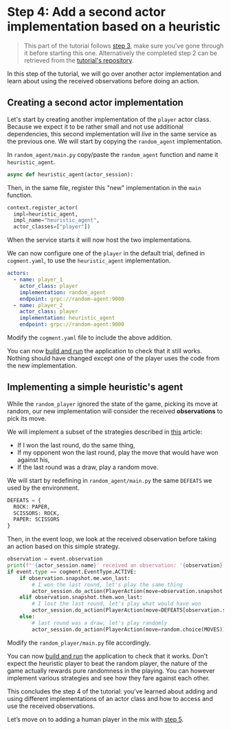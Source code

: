 # Step 4: Add a second actor implementation based on a heuristic

> This part of the tutorial follows [step 3](./3-rewards.md), make sure you've gone through it before starting this one. Alternatively the completed step 2 can be retrieved from the [tutorial's repository](https://github.com/cogment/cogment-tutorial-rps).

In this step of the tutorial, we will go over another actor implementation and learn about using the received observations before doing an action.

## Creating a second actor implementation

Let's start by creating another implementation of the `player` actor class. Because we expect it to be rather small and not use additional dependencies, this second implementation will _live_ in the same service as the previous one. We will start by copying the `random_agent` implementation.

In `random_agent/main.py` copy/paste the `random_agent` function and name it `heuristic_agent`.

```python
async def heuristic_agent(actor_session):
```

Then, in the same file, register this "new" implementation in the `main` function.

```python
context.register_actor(
  impl=heuristic_agent,
  impl_name="heuristic_agent",
  actor_classes=["player"])
```

When the service starts it will now host the two implementations.

We can now configure one of the `player` in the default trial, defined in `cogment.yaml`, to use the `heuristic_agent` implementation.

```yaml
actors:
  - name: player_1
    actor_class: player
    implementation: random_agent
    endpoint: grpc://random-agent:9000
  - name: player_2
    actor_class: player
    implementation: heuristic_agent
    endpoint: grpc://random-agent:9000
```

Modify the `cogment.yaml` file to include the above addition.

You can now [build and run](./1-bootstrap-and-data-structures.md#building-and-running-the-app) the application to check that it still works. Nothing should have changed except one of the player uses the code from the new implementation.

## Implementing a simple heuristic's agent

While the `random_player` ignored the state of the game, picking its move at random, our new implementation will consider the received **observations** to pick its move.

We will implement a subset of the strategies described in [this](https://towardsai.net/p/artificial-intelligence/towards-an-ai-for-rock-paper-scissors-3fb05780271f) article:

- If I won the last round, do the same thing,
- If my opponent won the last round, play the move that would have won against his,
- If the last round was a draw, play a random move.

We will start by redefining in `random_agent/main.py` the same `DEFEATS` we used by the environment.

```python
DEFEATS = {
  ROCK: PAPER,
  SCISSORS: ROCK,
  PAPER: SCISSORS
}
```

Then, in the event loop, we look at the received observation before taking an action based on this simple strategy.

```python
observation = event.observation
print(f"'{actor_session.name}' received an observation: '{observation}'")
if event.type == cogment.EventType.ACTIVE:
    if observation.snapshot.me.won_last:
        # I won the last round, let's play the same thing
        actor_session.do_action(PlayerAction(move=observation.snapshot.me.last_move))
    elif observation.snapshot.them.won_last:
        # I lost the last round, let's play what would have won
        actor_session.do_action(PlayerAction(move=DEFEATS[observation.snapshot.them.last_move]))
    else:
        # last round was a draw, let's play randomly
        actor_session.do_action(PlayerAction(move=random.choice(MOVES)))
```

Modify the `random_player/main.py` file accordingly.

You can now [build and run](./1-bootstrap-and-data-structures.md#building-and-running-the-app) the application to check that it works. Don't expect the heuristic player to beat the random player, the nature of the game actually rewards pure randomness in the playing. You can however implement various strategies and see how they fare against each other.

This concludes the step 4 of the tutorial: you've learned about adding and using different implementations of an actor class and how to access and use the received observations.

Let’s move on to adding a human player in the mix with [step 5](./5-human-player.md).

